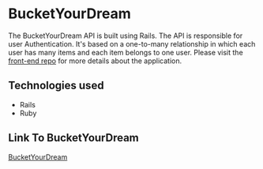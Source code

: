 # BucketYourDream

The BucketYourDream API is built using Rails. The API is responsible for user Authentication.
It's based on a one-to-many relationship in which each user has many items and each item belongs to one user.
Please visit the [front-end repo](https://github.com/esthercordova/project-2-client) for more details about the application.

## Technologies used

* Rails
* Ruby

## Link To BucketYourDream

[BucketYourDream](https://esthercordova.github.io/project-2-client/)
